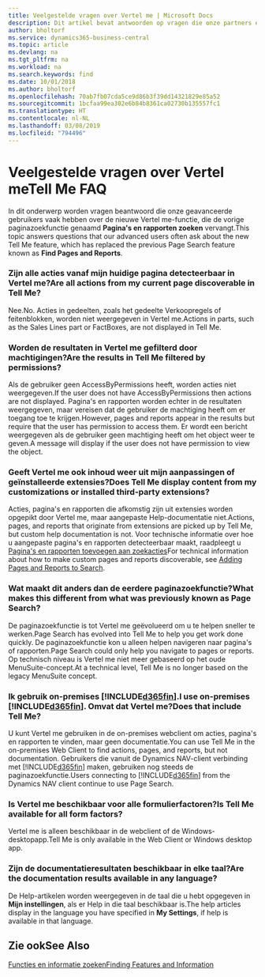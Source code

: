 ```yaml
---
title: Veelgestelde vragen over Vertel me | Microsoft Docs
description: Dit artikel bevat antwoorden op vragen die onze partners en klanten vaak hebben over Vertel me.
author: bholtorf
ms.service: dynamics365-business-central
ms.topic: article
ms.devlang: na
ms.tgt_pltfrm: na
ms.workload: na
ms.search.keywords: find
ms.date: 10/01/2018
ms.author: bholtorf
ms.openlocfilehash: 70ab7fb07cda5ce9d86b3f39dd14321829e85a52
ms.sourcegitcommit: 1bcfaa99ea302e6b84b8361ca02730b135557fc1
ms.translationtype: HT
ms.contentlocale: nl-NL
ms.lasthandoff: 03/08/2019
ms.locfileid: "794496"
---
```

# <a name="tell-me-faq"></a><span data-ttu-id="08a7b-103">Veelgestelde vragen over Vertel me</span><span class="sxs-lookup"><span data-stu-id="08a7b-103">Tell Me FAQ</span></span>
<span data-ttu-id="08a7b-104">In dit onderwerp worden vragen beantwoord die onze geavanceerde gebruikers vaak hebben over de nieuwe Vertel me-functie, die de vorige paginazoekfunctie genaamd **Pagina's en rapporten zoeken** vervangt.</span><span class="sxs-lookup"><span data-stu-id="08a7b-104">This topic answers questions that our advanced users often ask about the new Tell Me feature, which has replaced the previous Page Search feature known as **Find Pages and Reports**.</span></span>

### <a name="are-all-actions-from-my-current-page-discoverable-in-tell-me"></a><span data-ttu-id="08a7b-105">Zijn alle acties vanaf mijn huidige pagina detecteerbaar in Vertel me?</span><span class="sxs-lookup"><span data-stu-id="08a7b-105">Are all actions from my current page discoverable in Tell Me?</span></span>
<span data-ttu-id="08a7b-106">Nee.</span><span class="sxs-lookup"><span data-stu-id="08a7b-106">No.</span></span> <span data-ttu-id="08a7b-107">Acties in gedeelten, zoals het gedeelte Verkoopregels of feitenblokken, worden niet weergegeven in Vertel me.</span><span class="sxs-lookup"><span data-stu-id="08a7b-107">Actions in parts, such as the Sales Lines part or FactBoxes, are not displayed in Tell Me.</span></span>

### <a name="are-the-results-in-tell-me-filtered-by-permissions"></a><span data-ttu-id="08a7b-108">Worden de resultaten in Vertel me gefilterd door machtigingen?</span><span class="sxs-lookup"><span data-stu-id="08a7b-108">Are the results in Tell Me filtered by permissions?</span></span>
<span data-ttu-id="08a7b-109">Als de gebruiker geen AccessByPermissions heeft, worden acties niet weergegeven.</span><span class="sxs-lookup"><span data-stu-id="08a7b-109">If the user does not have AccessByPermissions then actions are not displayed.</span></span> <span data-ttu-id="08a7b-110">Pagina's en rapporten worden echter in de resultaten weergegeven, maar vereisen dat de gebruiker de machtiging heeft om er toegang toe te krijgen.</span><span class="sxs-lookup"><span data-stu-id="08a7b-110">However, pages and reports appear in the results but require that the user has permission to access them.</span></span> <span data-ttu-id="08a7b-111">Er wordt een bericht weergegeven als de gebruiker geen machtiging heeft om het object weer te geven.</span><span class="sxs-lookup"><span data-stu-id="08a7b-111">A message will display if the user does not have permission to view the object.</span></span>

### <a name="does-tell-me-display-content-from-my-customizations-or-installed-third-party-extensions"></a><span data-ttu-id="08a7b-112">Geeft Vertel me ook inhoud weer uit mijn aanpassingen of geïnstalleerde extensies?</span><span class="sxs-lookup"><span data-stu-id="08a7b-112">Does Tell Me display content from my customizations or installed third-party extensions?</span></span>
<span data-ttu-id="08a7b-113">Acties, pagina's en rapporten die afkomstig zijn uit extensies worden opgepikt door Vertel me, maar aangepaste Help-documentatie niet.</span><span class="sxs-lookup"><span data-stu-id="08a7b-113">Actions, pages, and reports that originate from extensions are picked up by Tell Me, but custom help documentation is not.</span></span> <span data-ttu-id="08a7b-114">Voor technische informatie over hoe u aangepaste pagina's en rapporten detecteerbaar maakt, raadpleegt u [Pagina's en rapporten toevoegen aan zoekacties](/dynamics365/business-central/dev-itpro/developer/devenv-al-menusuite-functionality)</span><span class="sxs-lookup"><span data-stu-id="08a7b-114">For technical information about how to make custom pages and reports discoverable, see [Adding Pages and Reports to Search](/dynamics365/business-central/dev-itpro/developer/devenv-al-menusuite-functionality).</span></span>

### <a name="what-makes-this-different-from-what-was-previously-known-as-page-search"></a><span data-ttu-id="08a7b-115">Wat maakt dit anders dan de eerdere paginazoekfunctie?</span><span class="sxs-lookup"><span data-stu-id="08a7b-115">What makes this different from what was previously known as Page Search?</span></span>
<span data-ttu-id="08a7b-116">De paginazoekfunctie is tot Vertel me geëvolueerd om u te helpen sneller te werken.</span><span class="sxs-lookup"><span data-stu-id="08a7b-116">Page Search has evolved into Tell Me to help you get work done quickly.</span></span> <span data-ttu-id="08a7b-117">De paginazoekfunctie kon u alleen helpen navigeren naar pagina's of rapporten.</span><span class="sxs-lookup"><span data-stu-id="08a7b-117">Page Search could only help you navigate to pages or reports.</span></span> <span data-ttu-id="08a7b-118">Op technisch niveau is Vertel me niet meer gebaseerd op het oude MenuSuite-concept.</span><span class="sxs-lookup"><span data-stu-id="08a7b-118">At a technical level, Tell Me is no longer based on the legacy MenuSuite concept.</span></span>

### <a name="i-use-on-premises-included365finincludesd365finmdmd-does-that-include-tell-me"></a><span data-ttu-id="08a7b-119">Ik gebruik on-premises [!INCLUDE[d365fin](includes/d365fin_md.md)].</span><span class="sxs-lookup"><span data-stu-id="08a7b-119">I use on-premises [!INCLUDE[d365fin](includes/d365fin_md.md)].</span></span> <span data-ttu-id="08a7b-120">Omvat dat Vertel me?</span><span class="sxs-lookup"><span data-stu-id="08a7b-120">Does that include Tell Me?</span></span>
<span data-ttu-id="08a7b-121">U kunt Vertel me gebruiken in de on-premises webclient om acties, pagina's en rapporten te vinden, maar geen documentatie.</span><span class="sxs-lookup"><span data-stu-id="08a7b-121">You can use Tell Me in the on-premises Web Client to find actions, pages, and reports, but not documentation.</span></span> <span data-ttu-id="08a7b-122">Gebruikers die vanuit de Dynamics NAV-client verbinding met [!INCLUDE[d365fin](includes/d365fin_md.md)] maken, gebruiken nog steeds de paginazoekfunctie.</span><span class="sxs-lookup"><span data-stu-id="08a7b-122">Users connecting to [!INCLUDE[d365fin](includes/d365fin_md.md)] from the Dynamics NAV client continue to use Page Search.</span></span>

### <a name="is-tell-me-available-for-all-form-factors"></a><span data-ttu-id="08a7b-123">Is Vertel me beschikbaar voor alle formulierfactoren?</span><span class="sxs-lookup"><span data-stu-id="08a7b-123">Is Tell Me available for all form factors?</span></span>
<span data-ttu-id="08a7b-124">Vertel me is alleen beschikbaar in de webclient of de Windows-desktopapp.</span><span class="sxs-lookup"><span data-stu-id="08a7b-124">Tell Me is only available in the Web Client or Windows desktop app.</span></span>

### <a name="are-the-documentation-results-available-in-any-language"></a><span data-ttu-id="08a7b-125">Zijn de documentatieresultaten beschikbaar in elke taal?</span><span class="sxs-lookup"><span data-stu-id="08a7b-125">Are the documentation results available in any language?</span></span>
<span data-ttu-id="08a7b-126">De Help-artikelen worden weergegeven in de taal die u hebt opgegeven in **Mijn instellingen**, als er Help in die taal beschikbaar is.</span><span class="sxs-lookup"><span data-stu-id="08a7b-126">The help articles display in the language you have specified in **My Settings**, if help is available in that language.</span></span>

## <a name="see-also"></a><span data-ttu-id="08a7b-127">Zie ook</span><span class="sxs-lookup"><span data-stu-id="08a7b-127">See Also</span></span>  
[<span data-ttu-id="08a7b-128">Functies en informatie zoeken</span><span class="sxs-lookup"><span data-stu-id="08a7b-128">Finding Features and Information</span></span>](ui-search.md)
